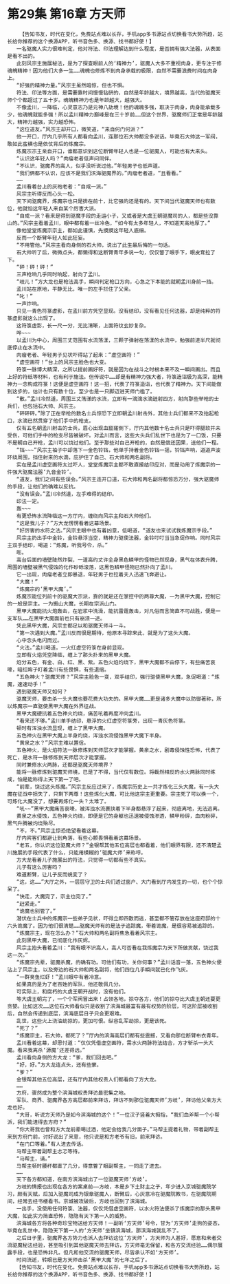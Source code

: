 # 第29集 第16章 方天师
        【告知书友，时代在变化，免费站点难以长存，手机app多书源站点切换看书大势所趋，站长给你推荐的这个换源APP，听书音色多、换源、找书都好使！】
       一名驱魔人实力很难判定，他对符法、印法理解达到什么程度，是否拥有强大法器，从表面是看不出的。
       此刻风宗主施展秘法，是为了探查眼前人的‘精神力’，驱魔人大多不重视肉身，更专注于修魂魄精神！因为他们大多一生……魂魄也修炼不到肉身承载的极限，自然不需要浪费时间在肉身上。
       “好强的精神力量。”风宗主虽然暗惊，但也不惧。
       符法、印法等方面，是需要靠时间慢慢钻研的，自然是年龄越大，境界越高，当代的驱魔天师个个都超过了五十岁。魂魄精神力也是年龄越大，越强大。
       不像孟川，一降临，心灵意志乃是元神八劫境！他的魂魄多强，取决于肉身，肉身能承载多少，他魂魄就能多强！所以孟川精神力巅峰是在三十岁前……但这个世界，驱魔师们正常是年龄越大，精神力越强，实力越恐怖。
       “这位道友。”风宗主却开口，微笑道，“来自何门何派？”
       他一开口，厅内几乎所有人都看向孟川，连那位石大帅都没多说话。毕竟石大帅这一军阀，敢如此蛮横也是依仗背后的炼魔宗。
       炼魔宗宗主亲自开口，谁都意识到这位断臂年轻人也是一位驱魔人，可能也有大来头。
       “认识这年轻人吗？”肉瘤老者低声问同伴。
       “不认识，驱魔界的高人，似乎没听说过他。”年轻男子也低声道。
       “我们俩都不认识，应该不是我们滨海驱魔界的。”肉瘤老者道，“且看看。”
       ……
       孟川看着台上的灰袍老者：“自成一派。”
       风宗主听得反而心头一松。
       天下间驱魔界，炼魔宗也只是排在前十，比它强的还是有的。天下间当代驱魔天师也有数位，他就怕这年轻人来自某个厉害大派。
       “自成一派？看来是得到驱魔手段的走运小子，又或者是大虞王朝驱魔司的人，都是些没靠山的。”风宗主看着孟川，眼中都有着一丝冷色，“如今有太多年轻人，不知道天高地厚了。”
       像他堂堂炼魔宗宗主，都如此谨慎，先摸摸这年轻人底细。
       反而一个断臂年轻人如此狂妄。
       “不用管他。”风宗主看向身侧的石大帅，说出了此生最后悔的一句话。
       石大帅听了后，微微点头，都懒得和这断臂青年多说一句，仅仅瞥了眼手下，眼皮耷拉了下。
       “砰！砰！砰！”
       三声枪响几乎同时响起，射向了孟川。
       “岐儿！”方大龙也是枪法高手，瞬间判定枪口方向，心急之下本能的就朝孟川身前一挡。
       孟川站在原地，平静无比，唯一的左手拦住了父亲。
       “叱！”
       一声炸响。
       只见一青色符箓虚影，在孟川前方凭空显现。没有结印，没有看见任何法器，却是纯粹的符箓虚影就这么出现了。
       这符箓虚影，长一尺一分，无比清晰，上面符纹玄妙复杂。
       哗~~~
       以孟川为中心，周围三丈范围有水流荡漾，三颗子弹射在荡漾的水流中，勉强前进半尺就彻底停止在水流中。
       肉瘤老者、年轻男子见状吓得站了起来：“虚空画符！”
       “虚空画符！”台上的风宗主脸色也大变。
       符箓一脉博大精深，之所以提前画好符，就是因为在战斗之时根本来不及一瞬间画出。而且上好的符纸等材料，也有利于施法。但传说中……却是有精神力强大者，符箓造诣极为高深，能精神力一念构成符箓！这便是虚空画符！这一招，代表了符箓造诣，也代表了精神力。天下间能做到这步的，估计也只有数十位，至少也是一只脚迈进天师门槛了。
       “散。”孟川冷然道，周围三丈荡漾的水流，立即有一滴滴水滴迸射四方，射向那些举枪的士兵们，也包括石大帅、风宗主。
       “砰砰砰。”除了正在举枪的数名士兵惊恐下立即朝孟川射击外，其他士兵们都来不及抬起枪口，水滴已然贯穿了他们手中的枪支。
       仅有五名朝孟川射击的士兵，眉心出现血窟窿倒下，厅内其他数十名士兵只是吓得腿软并未受伤，可他们手中的枪支尽皆被破坏。对孟川而言，这些大头兵们乱世下也是为了一口饭，只要不是朝自己开枪，孟川可以饶过他们。至于那些对自己开枪的，自然是偿还因果，送他们一程。
       “铛~~~”风宗主袖子中却落下一金色铃铛，他单手持着金色铃铛一摇，铃铛声响，道道声波环绕周围，挡住射来的水滴，庇护住了自己、石大帅和两名副将。
       实在是孟川虚空画符太过吓人，堂堂炼魔宗主都不敢直接结印应对，而是动用了炼魔宗的一件强大驱魔法器‘九音金铃’。
       “道友，我们之间有些误会。”风宗主连开口道，石大帅和两名副将都惊恐万分，强大驱魔师的手段，让他们的确难以反抗。
       “没有误会。”孟川冷然道，左手难得的结印。
       印法一定。
       轰~~~
       有更恐怖水流降临这一方厅内，缠绕向风宗主和石大帅他们。
       “这是我儿子？”方大龙愣愣看着这幕场景。
       “好厉害的水符之法。”风宗主眼中也有着凶意，低喝道，“道友也来试试我炼魔宗手段。”
       风宗主扔出手中金铃，金铃悬浮当空，精神力驱使法器，金铃叮叮当当急促作响。同时风宗主双手结印，喝道：“炼魔，听我号令，杀。”
       嘭。
       高台后面的墙壁陡然炸裂，一道高约丈许全身黑色鳞甲的怪物已然现身，黑气在体表升腾，周围的墙壁被黑气侵蚀的化作砂砾滚落，这黑色鳞甲怪物已然扑向了孟川。
       它一出现，肉瘤老者立即暴退，年轻男子也拉着夫人迅速飞奔避让。
       “大魔！”
       “炼魔宗的‘黑甲大魔’。”
       炼魔宗能位列前十的驱魔大宗派，靠的就是还在掌控中的两尊大魔，一为黑甲大魔，控制它的一般是宗主。一为搬山大魔，长期在宗派山门。
       黑甲大魔能抗火炮轰击，在岩浆中洗澡，能抗雷霆轰击，对凡俗而言简直不可战胜，便是一支军队……在黑甲大魔面前也只有崩溃一途。
       凭此黑甲大魔，风宗主都足以和驱魔天师斗一斗。
       “第一次遇到大魔。”孟川反而很是期待，他原本寻踪来此，就是为了这头大魔。
       心中念头电闪而过。
       “火法。”孟川喝道，一火红虚空符箓在身前显现。
       立即有火焰凭空降临，缠上了那头扑来的黑甲大魔。
       焰分五色，有金、白、红、黑、紫。五色火焰灼烧下，黑甲大魔都不由停下，有些痛苦哀嚎，暗红眸子盯着孟川有些畏惧，有些退缩。
       “五色神火？驱魔天师？”风宗主脸色一变，双手结印，强行驱使黑甲大魔，急促喝道：“炼魔，速速动手！”
       遇到驱魔天师又如何？
       驱魔天师，要击杀一头大魔也要花费大功夫的。黑甲大魔……更是诸多大魔中以防御著称，所以炼魔宗一直驱使黑甲大魔在外界征战。
       黑甲大魔硬抗着五色神火灼烧，痛苦吼着再度冲向孟川。
       “看来还不够。”孟川单手结印，悬浮的火红虚空符箓旁，出现一青灰色符箓。
       顿时有浑浊水流显现，缠上了黑甲大魔。
       五色神火在黑甲大魔上半身灼烧，浑浊水流侵蚀黑甲大魔下半身。
       “黄泉之水？”风宗主难以置信。
       五色神火，是火焰符法一脉修炼到天师层次才能掌握。黄泉之水，剧毒侵蚀性恐怖，代表了死亡，是水符一脉修炼到天师层次才能掌握。
       同时兼修水火两脉，还都是驱魔天师境界？
       能将一脉修炼到驱魔天师境，已是了不得，当代仅有数位。将截然相反的水火两脉同时练成，怕是能称得上天下第一了吧。
       “前辈，饶过这头炼魔。”风宗主反应过来了，炼魔宗历史上一共才炼化三头大魔，有一头大魔在征战中损失了，只剩下两尊！这些炼化大魔，可比他这宗主更重要。宗主死了可以换一个，可炼化大魔没了，想要再炼化一头？太难了。
       “吼~~”黑甲大魔痛苦哀嚎，被浑浊水流裹挟着下半身都悬浮了起来，彻底离地，无法逃离。
       黄泉之水侵蚀，五色神火灼烧，即便是它的身躯也迅速被侵蚀渗透，鳞甲粉碎，血肉粉碎，黑气升腾被灼烧殆尽。
       “不，不。”风宗主惊恐绝望看着这幕。
       厅内宾客们都避让到角落，有些心颤畏惧看着这幕场景。
       “老五，你认识这位驱魔大师？”金银帮其他五位高层也都看着，他们眼界有限，还不清楚孟川施展的手段代表了什么，只能用模糊的‘驱魔大师’来称呼。
       方大龙看着儿子施展出的符法，只觉得一切都有些不真实。
       儿子有这么厉害吗？
       难道断臂，让儿子反而蜕变了？
       “这，这……”大厅之外，一层层守卫的士兵们透过窗户、大门看到厅内发生的一切，也个个惊呆了。
       “快走，大魔完了，宗主也完了。”
       “赶紧走。”
       “诡魔也别管了。”
       潜伏在士兵中的炼魔宗一些弟子见状，吓得立即四散而逃，甚至都不管存放在这座府邸的十六头诡魔了。因为他们很清楚……驱魔天师有的是法子追踪魔，带着诡魔，是很容易被追踪的。
       “炼魔宗主，现在怎么办？”石大帅和两名副将焦急看着风宗主。
       此刻黑甲大魔，已彻底化作灰烬。
       风宗主抬头看着孟川：“我有眼不识高人，高人可否看在我炼魔宗为天下所做贡献，饶过我这一次。”
       “炼魔宗先辈，驱魔杀魔，的确有功。可他们有功，关你何事？”孟川话音一落，五色神火便沾上了风宗主，以及旁边的石大帅和两名副将，他们四位几乎瞬间就已化作飞灰。
       “一群臭鱼烂虾！”孟川眼中有着冷意。
       如果真的是为了老百姓的军队，他还敬佩几分。
       可实际上，和腐朽的大虞王朝开战时，没有他们。
       等大虞王朝完了，一个个军阀冒出来！占领各地，掠夺各方，他们的掠夺比大虞王朝还要更贪婪。比如这次……这位石大帅看似只是收割了滨海城最富有最有权势的阶层，可这阶层被收割后，自然会传递到底层，滨海底层日子只会更艰难。
       乱世，这些火上浇油劫掠的，更加可恨。纵容乱军劫掠，更是该死。
       “死了？”
       “炼魔宗主，石大帅，都死了？”厅内的滨海高层们都有些震撼，又看向那位断臂布衣青年。
       孟川看着这幕，却思忖道：“仅仅凭借虚空画符，需水火两脉符法结合，方才斩杀一头大魔。看来我离杀‘源魔’还差得远。”
       孟川看向身侧的方大龙：“爹，我们回去吧。”
       “好，好。”方大龙连点头，还有些蒙。
       “爹？”
       金银帮其他五位高层，还有厅内其他权贵人们都看向了方大龙。
       ……
       方府，骤然成为整个滨海城权贵拜访最密集之地。
       军队、商界、驱魔界各方高层都前来拜访，拜访不到那位驱魔天师’方岐’，拜访他父亲方大龙也好。
       “大哥，听说方天师乃是如今滨海城的这个！”一位汉子竖着大拇指，“我们血斧帮一个小帮派，我们能进得去方府？”
       “你大哥我也曾和方大龙前辈喝过酒，他定会给我几分面子。”马帮主提着礼物，带着副帮主来到方府门前，讨好说出了来意，他只说是和方老爷有旧，前来拜访。
       “在门口等着。”有人进去传话。
       马帮主带着副帮主忐忑等待。
       “马帮主，请。”
       马帮主顿时腰杆都直了几分，得意瞥了眼副帮主，一同走了进去。
       ……
       天下各方都知道，在南方滨海城出了一位驱魔天师‘方岐’。
       方岐的情报也出现在各方的案桌前——方岐，本是乡下土财主之子，年少进入京城驱魔院学习，颇有天赋，后加入驱魔司成为银章驱魔人，断臂后，心灰意冷在驱魔院教书，在驱魔院期间，经常去经书楼看书。京城被攻破后，方岐也回到了滨海城。
       一出手，没使用任何符箓、法器，仅仅凭借虚空画符，以水火符法便杀了炼魔宗的那头黑甲大魔，如此实力简直恐怖，隐隐有天下第一人的威势。
       滨海城各方将各种奇珍宝物送给方天师！一副听‘方天师’号令，甘为‘方天师’走狗的姿态，毕竟在乱世中，隐隐天下第一人的‘方天师’坐镇滨海城，那滨海城就乱不了。
       之后日子里，驱魔界各方势力也派人去拜访这位‘方天师’，方天师为人甚好，愿意和来者交流驱魔秘法经验，甚至吸引到其他驱魔天师去拜访，方天师毫无保留，和各方交流经验……偶尔展露手段，也是恐怖非凡。但凡和他交流的驱魔天师，尽皆承认不如‘方天师’。
       时间流逝，转眼已是方天师击杀‘黑甲大魔’的七年之后了。
       【告知书友，时代在变化，免费站点难以长存，手机app多书源站点切换看书大势所趋，站长给你推荐的这个换源APP，听书音色多、换源、找书都好使！】